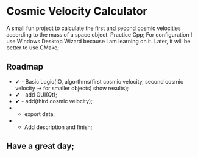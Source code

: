 # Cosmic Velocity Calculator

A small fun project to calculate the first and second cosmic velocities according to the mass of a space object. Practice Cpp;
For configuration I use Windows Desktop Wizard because I am learning on it. Later, it will be better to use CMake;

## Roadmap
* ✔ - Basic Logic(IO, algorthms(first cosmic velocity, second cosmic velocity -> for smaller objects) show results);
* ✔ - add GUI(Qt);
* ✔ -  add(third cosmic velocity);
*  - export data;
*  - Add description and finish;
## Have a great day;

